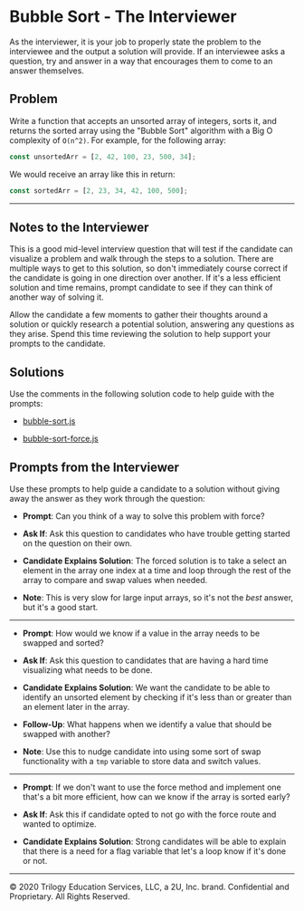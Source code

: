 # Bubble Sort - The Interviewer

As the interviewer, it is your job to properly state the problem to the interviewee and the output a solution will provide. If an interviewee asks a question, try and answer in a way that encourages them to come to an answer themselves.

## Problem

Write a function that accepts an unsorted array of integers, sorts it, and returns the sorted array using the "Bubble Sort" algorithm with a Big O complexity of `O(n^2)`. For example, for the following array:

```js
const unsortedArr = [2, 42, 100, 23, 500, 34];
```

We would receive an array like this in return:

```js
const sortedArr = [2, 23, 34, 42, 100, 500];
```

---

## Notes to the Interviewer

This is a good mid-level interview question that will test if the candidate can visualize a problem and walk through the steps to a solution. There are multiple ways to get to this solution, so don't immediately course correct if the candidate is going in one direction over another. If it's a less efficient solution and time remains, prompt candidate to see if they can think of another way of solving it.

Allow the candidate a few moments to gather their thoughts around a solution or quickly research a potential solution, answering any questions as they arise. Spend this time reviewing the solution to help support your prompts to the candidate.

## Solutions

Use the comments in the following solution code to help guide with the prompts:

- [bubble-sort.js](./bubble-sort.js)

- [bubble-sort-force.js](./bubble-sort-force.js)

## Prompts from the Interviewer

Use these prompts to help guide a candidate to a solution without giving away the answer as they work through the question:

- **Prompt**: Can you think of a way to solve this problem with force?

- **Ask If**: Ask this question to candidates who have trouble getting started on the question on their own.

- **Candidate Explains Solution**: The forced solution is to take a select an element in the array one index at a time and loop through the rest of the array to compare and swap values when needed.

- **Note**: This is very slow for large input arrays, so it's not the _best_ answer, but it's a good start.

---

- **Prompt**: How would we know if a value in the array needs to be swapped and sorted?

- **Ask If**: Ask this question to candidates that are having a hard time visualizing what needs to be done.

- **Candidate Explains Solution**: We want the candidate to be able to identify an unsorted element by checking if it's less than or greater than an element later in the array.

- **Follow-Up**: What happens when we identify a value that should be swapped with another?

- **Note**: Use this to nudge candidate into using some sort of swap functionality with a `tmp` variable to store data and switch values.

---

- **Prompt**: If we don't want to use the force method and implement one that's a bit more efficient, how can we know if the array is sorted early?

- **Ask If**: Ask this if candidate opted to not go with the force route and wanted to optimize.

- **Candidate Explains Solution**: Strong candidates will be able to explain that there is a need for a flag variable that let's a loop know if it's done or not.

---

© 2020 Trilogy Education Services, LLC, a 2U, Inc. brand. Confidential and Proprietary. All Rights Reserved.
